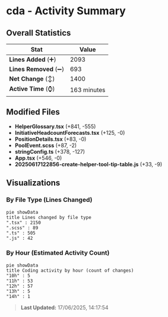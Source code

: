 # cda - Activity Summary 

## Overall Statistics

| Stat                   | Value                                                             |
| ---------------------- | ----------------------------------------------------------------- |
| **Lines Added** (➕)   | 2093                                          |
| **Lines Removed** (➖) | 693                                        |
| **Net Change** (↕)    | 1400                |
| **Active Time** (⌚)   | 163 minutes |


## Modified Files
- **HelperGlossary.tsx** (+841, -555)
- **InitiativeHeadcountForecasts.tsx** (+125, -0)
- **PositionDetails.tsx** (+83, -0)
- **PoolEvent.scss** (+87, -2)
- **stringConfig.ts** (+378, -127)
- **App.tsx** (+546, -0)
- **20250617122856-create-helper-tool-tip-table.js** (+33, -9)

## Visualizations

### By File Type (Lines Changed)

```mermaid
pie showData
title Lines changed by file type
".tsx" : 2150
".scss" : 89
".ts" : 505
".js" : 42
```

### By Hour (Estimated Activity Count)

```mermaid
pie showData
title Coding activity by hour (count of changes)
"10h" : 5
"11h" : 53
"12h" : 57
"13h" : 5
"14h" : 1
```


> **Last Updated:** 17/06/2025, 14:17:54